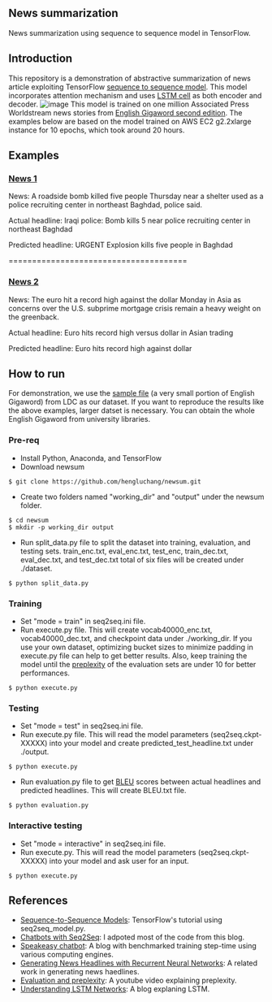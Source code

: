 ## News summarization
News summarization using sequence to sequence model in TensorFlow.

## Introduction
This repository is a demonstration of abstractive summarization of news article exploiting TensorFlow [sequence to sequence model](https://www.tensorflow.org/tutorials/seq2seq/). This model incorporates attention mechanism and uses [LSTM cell](http://colah.github.io/posts/2015-08-Understanding-LSTMs/) as both encoder and decoder.
![image](https://github.com/hengluchang/newsum/blob/master/encoder-decoder_LSTM_attention.png)
This model is trained on one million Associated Press Worldstream news stories from [English Gigaword second edition](https://catalog.ldc.upenn.edu/LDC2005T12). The examples below are based on the model trained on AWS EC2 g2.2xlarge instance for 10 epochs, which took around 20 hours. 

## Examples
### [News 1](https://www.highbeam.com/doc/1A1-D8SKOI7O0.html)
News: A roadside bomb killed five people Thursday near a shelter used as a police recruiting center in northeast Baghdad, police said.

Actual headline: Iraqi police: Bomb kills 5 near police recruiting center in northeast Baghdad

Predicted headline: URGENT Explosion kills five people in Baghdad

======================================
### [News 2](https://www.highbeam.com/doc/1A1-D8SNBQJ83.html)
News: The euro hit a record high against the dollar Monday in Asia as concerns over the U.S. subprime mortgage crisis remain a heavy weight on the greenback.

Actual headline: Euro hits record high versus dollar in Asian trading

Predicted headline: Euro hits record high against dollar

## How to run
For demonstration, we use the [sample file](https://catalog.ldc.upenn.edu/desc/addenda/LDC2003T05.gz) (a very small portion of English Gigaword) from LDC as our dataset. If you want to reproduce the results like the above examples, larger datset is necessary. You can obtain the whole English Gigaword from university libraries. 

### Pre-req
- Install Python, Anaconda, and TensorFlow
- Download newsum 
```
$ git clone https://github.com/hengluchang/newsum.git
```

- Create two folders named "working_dir" and "output" under the newsum folder. 
```
$ cd newsum
$ mkdir -p working_dir output
```

- Run split_data.py file to split the dataset into training, evaluation, and testing sets. train_enc.txt, eval_enc.txt, test_enc, train_dec.txt, eval_dec.txt, and test_dec.txt total of six files will be created under ./dataset. 
```
$ python split_data.py
```

### Training
- Set "mode = train" in seq2seq.ini file. 
- Run execute.py file. This will create vocab40000_enc.txt, vocab40000_dec.txt, and checkpoint data under ./working_dir. If you use your own dataset, optimizing bucket sizes to minimize padding in execute.py file can help to get better results. Also, keep training the model until the [preplexity](https://www.youtube.com/watch?v=OHyVNCvnsTo) of the evaluation sets are under 10 for better performances.  
```
$ python execute.py
```

### Testing
- Set "mode = test" in seq2seq.ini file. 
- Run execute.py file. This will read the model parameters (seq2seq.ckpt-XXXXX) into your model and create predicted_test_headline.txt under ./output. 

```
$ python execute.py
```

- Run evaluation.py file to get [BLEU](https://en.wikipedia.org/wiki/BLEU) scores between actual headlines and predicted headlines. This will create BLEU.txt file. 
```
$ python evaluation.py
```


### Interactive testing
- Set "mode = interactive" in seq2seq.ini file.
- Run execute.py. This will read the model parameters (seq2seq.ckpt-XXXXX) into your model and ask user for an input. 
```
$ python execute.py
```

## References
- [Sequence-to-Sequence Models](https://www.tensorflow.org/tutorials/seq2seq/): TensorFlow's tutorial using seq2seq_model.py.
- [Chatbots with Seq2Seq](http://suriyadeepan.github.io/2016-06-28-easy-seq2seq/): I adpoted most of the code from this blog.
- [Speakeasy chatbot](http://lauragelston.ghost.io/speakeasy/): A blog with benchmarked training step-time using various computing engines. 
- [Generating News Headlines with Recurrent Neural Networks](https://arxiv.org/abs/1512.01712): A related work in generating news haedlines. 
- [Evaluation and preplexity](https://www.youtube.com/watch?v=OHyVNCvnsTo): A youtube video explaining preplexity. 
- [Understanding LSTM Networks](http://colah.github.io/posts/2015-08-Understanding-LSTMs/): A blog explaning LSTM. 
